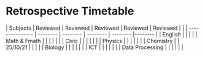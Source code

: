 # Retrospective Timetable
| Subjects        | Reviewed | Reviewed | Reviewed | Reviewed | Reviewed |    |
| --------------- | -------- | -------- | -------- | -------- |-------- |
| English         |          |          |          |
| Math & Fmath    |  |  |  |            |          |
| Civic           |          |          |          |          |     |
| Physics         |          |          |          |          |     |
| Chemistry       |  | 25/10/21 |          |          |     |
| Biology         |   |          |          |          |     |
| ICT             |          |          |          |          |     |
| Data Processing |          |          |          |          |     |
